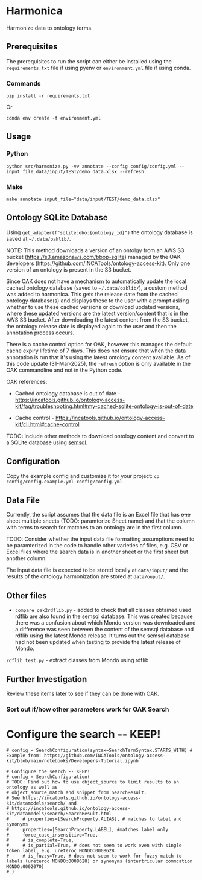 # Harmonica
Harmonize data to ontology terms.

## Prerequisites
The prerequisites to run the script can either be installed using the `requirements.txt` file if using pyenv or `environment.yml` file if using conda.

### Commands
`pip install -r requirements.txt`
 
 Or

 `conda env create -f environment.yml`


## Usage
### Python
`python src/harmonize.py -vv annotate --config config/config.yml --input_file data/input/TEST/demo_data.xlsx --refresh`

### Make
`make annotate input_file="data/input/TEST/demo_data.xlsx"`


## Ontology SQLite Database
Using `get_adapter(f"sqlite:obo:{ontology_id}")` the ontology database is saved at `~/.data/oaklib/`.

NOTE: This method downloads a version of an ontolgy from an AWS S3 bucket (https://s3.amazonaws.com/bbop-sqlite) managed by the OAK developers (https://github.com/INCATools/ontology-access-kit). Only one version of an ontology is present in the S3 bucket.

Since OAK does not have a mechanism to automatically update the local cached ontology database (saved to `~/.data/oaklib/`), a custom method was added to harmonica. This gets the release date from the cached ontology database(s) and displays these to the user with a prompt asking whether to use these cached versions or download updated versions, where these updated versions are the latest version/content that is in the AWS S3 bucket. After downloading the latest content from the S3 bucket, the ontology release date is displayed again to the user and then the annotation process occurs.

There is a cache control option for OAK, however this manages the default cache expiry lifetime of 7 days. This does not ensure that when the data annotation is run that it's using the latest ontology content available. As of this code update (31-Mar-2025), the `refresh` option is only available in the OAK commandline and not in the Python code.

OAK references:
- Cached ontology database is out of date - https://incatools.github.io/ontology-access-kit/faq/troubleshooting.html#my-cached-sqlite-ontology-is-out-of-date

- Cache control - https://incatools.github.io/ontology-access-kit/cli.html#cache-control


TODO: Include other methods to download ontology content and convert to a SQLite database using [semsql](https://github.com/INCATools/semantic-sql).


## Configuration

Copy the example config and customize it for your project:
`cp config/config.example.yml config/config.yml`

## Data File
Currently, the script assumes that the data file is an Excel file that has ~~one sheet~~ multiple sheets (TODO: paramterize Sheet name) and that the column with terms to search for matches to an ontology are in the first column.

TODO: Consider whether the input data file formatting assumptions need to be paramterized in the code to handle other varieties of files, e.g. CSV or Excel files where the search data is in another sheet or the first sheet but another column.

The input data file is expected to be stored locally at `data/input/` and the results of the ontology harmonization are stored at `data/ouput/`.

## Other files
- `compare_oak2rdflib.py` - added to check that all classes obtained used rdflib are also found in the semsql database. This was created because there was a confusion about which Mondo version was downloaded and a difference was seen between the content of the semsql database and rdflib using the latest Mondo release. It turns out the semsql database had not been updated when testing to provide the latest release of Mondo.

`rdflib_test.py` - extract classes from Mondo using rdflib


## Further Investigation
Review these items later to see if they can be done with OAK.

### Sort out if/how other parameters work for OAK Search
 # Configure the search -- KEEP!
    # config = SearchConfiguration(syntax=SearchTermSyntax.STARTS_WITH) # Example from: https://github.com/INCATools/ontology-access-kit/blob/main/notebooks/Developers-Tutorial.ipynb

    # Configure the search -- KEEP!
    # config = SearchConfiguration(
    # TODO: Find out how to use object_source to limit results to an ontology as well as 
    # object_source_match and snippet from SearchResult. 
    # See https://incatools.github.io/ontology-access-kit/datamodels/search/ and 
    # https://incatools.github.io/ontology-access-kit/datamodels/search/SearchResult.html 
    #     # properties=[SearchProperty.ALIAS], # matches to label and synonyms
    #     properties=[SearchProperty.LABEL], #matches label only
    #     force_case_insensitive=True,
    #     # is_complete=True,
    #     # is_partial=True, # does not seem to work even with single token label, e.g. ureteroc MONDO:0008628
    #     # is_fuzzy=True, # does not seem to work for fuzzy match to labels (ureteroc MONDO:0008628) or synonyms (intertricular commcation MONDO:0002070)
    # )
